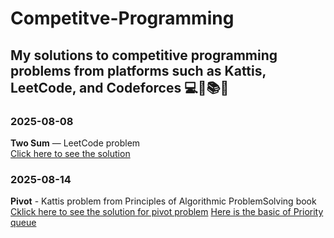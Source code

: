 # Competitve-Programming
My solutions to competitive programming problems from platforms such as Kattis, LeetCode, and Codeforces 💻🚀📚✅
-------------------------------------------------------------------------------------------------------------------

### 2025-08-08  
**Two Sum** — LeetCode problem  
[Click here to see the solution](https://github.com/FaisalDev09/Competitve-programming/blob/main/two_sum.py)

### 2025-08-14
**Pivot** - Kattis problem from Principles of Algorithmic ProblemSolving book
[Cklick here to see the solution for pivot problem](https://github.com/FaisalDev09/Competitve-programming/blob/main/privot.py)
[Here is the basic of Priority queue](https://github.com/FaisalDev09/Competitve-programming/blob/main/priority_queue.py)

